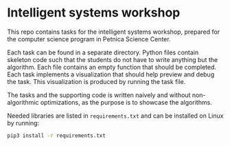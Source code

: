 # Intelligent systems workshop

This repo contains tasks for the intelligent systems workshop, prepared for the computer science program in Petnica Science Center.

Each task can be found in a separate directory. Python files contain skeleton code such that the students do not have to write anything but the algorithm. Each file contains an empty function that should be completed. Each task implements a visualization that should help preview and debug the task. This visualization is produced by running the task file.

The tasks and the supporting code is written naively and without non-algorithmic optimizations, as the purpose is to showcase the algorithms.

Needed libraries are listed in `requirements.txt` and can be installed on Linux by running:

```bash
pip3 install -r requirements.txt
```
